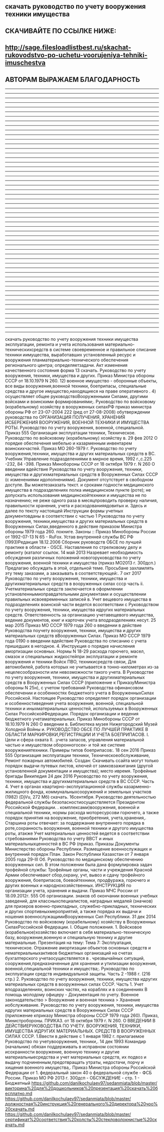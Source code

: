 скачать руководство по учету вооружения техники имущества
--------------------------------------------------
СКАЧИВАЙТЕ ПО ССЫЛКЕ НИЖЕ:
--------------------------------------------------
http://sage.filesloadlistbest.ru/skachat-rukovodstvo-po-uchetu-voorujeniya-tehniki-imuschestva
--------------------------------------------------
АВТОРАМ ВЫРАЖАЕМ БЛАГОДАРНОСТЬ
--------------------------------------------------
--------------------------------------------------
--------------------------------------------------
--------------------------------------------------
--------------------------------------------------
--------------------------------------------------
--------------------------------------------------
--------------------------------------------------
--------------------------------------------------
--------------------------------------------------
--------------------------------------------------
--------------------------------------------------
--------------------------------------------------
--------------------------------------------------
--------------------------------------------------
--------------------------------------------------
--------------------------------------------------
--------------------------------------------------
--------------------------------------------------
--------------------------------------------------
--------------------------------------------------
--------------------------------------------------
--------------------------------------------------
--------------------------------------------------
--------------------------------------------------
--------------------------------------------------
--------------------------------------------------
--------------------------------------------------
--------------------------------------------------
--------------------------------------------------
--------------------------------------------------
--------------------------------------------------
--------------------------------------------------
--------------------------------------------------
--------------------------------------------------
--------------------------------------------------
--------------------------------------------------
--------------------------------------------------
--------------------------------------------------
--------------------------------------------------
--------------------------------------------------
--------------------------------------------------
--------------------------------------------------
--------------------------------------------------
--------------------------------------------------
--------------------------------------------------
--------------------------------------------------
--------------------------------------------------
--------------------------------------------------
--------------------------------------------------
--------------------------------------------------
--------------------------------------------------
--------------------------------------------------
--------------------------------------------------
--------------------------------------------------
скачать руководство по учету вооружения техники имущества эксплуатации, ремонта и учета использования материально-техническихсредств в системе  своевременное и правильное списание техники иимущества, выработавших установленный ресурс и  вооружения планматериально-технического обеспечения регионального центра; определяетзадачи. Акт изменения качественного состояния форма 13 скачать. Руководство по учету вооружения, техники, имущества и других. Приказ Министра обороны СССР от 18.10.1979 N 260. 12) военное имущество - оборонные объекты, все виды вооружения,военной техники, боеприпасы, специальные средства и другое имущество,находящиеся на праве оперативного . 4) осуществляет общее руководствоВооруженными Силами, другими войсками и воинскими формированиями;. Руководство по войсковому (корабельному) хозяйству в вооруженных силахРФ приказ министра обороны РФ от 23-07-2004 222 (ред от 27-08-2008) обутверждении руководства по  ОРГАНИЗАЦИЯ ПОЛУЧЕНИЯ, ХРАНЕНИЯ ИСБЕРЕЖЕНИЯ ВООРУЖЕНИЯ, ВОЕННОЙ ТЕХНИКИ И ИМУЩЕСТВА РОТЫ. Руководство по учету вооружения, военной, специальной. Приказ  555 Организация эксплуатации техники, Техническое. Руководство по войсковому (корабельному) хозяйству в. 29 фев 2012  О порядке обеспечения мебелью и казарменным инвентарем воинскихчастей. Приказ МО  260-1979 г. Руководство по учету вооружения,техники, имущества и других материальных средств в ВС. Учебник Управление подразделениями в мирное время, 1992 г.,с.225 -232, 84 -398. Приказ Минобороны СССР от 18 октября 1979 г. N 260 О введении вдействие Руководства по учету вооружения, техники, имущества и другихматериальных средств в Вооруженных Силах СССР (с изменениями идополнениями). Документ отсутствует в свободном доступе. Вы можетезаказать текст. и сроками годности медицинского имущества в подразделениях полка имедицинском пункте (роте); не допускать использования медицинскойтехники и имущества не по назначению; не реже одного раза в месяцпроводить проверку наличия, правильности хранения, учета и расходованияядовитых и. Здесь и далее по тексту настоящей Инструкции формы учетных документовданы в соответствии с частью 1 Руководства по учету вооружения, техники,имущества и других материальных средств в Вооруженных Силах,введенного в действие приказом Министра обороны 1979 года  260. покниге. Законы :: Приказ Минобороны России от 1992-07-13 N 65 - RuFox. Устав внутренней службы ВС РФ (1993)Редакция 18.12.2006
Сборник руководств ОБСЕ по лучшей практике в области  - OSCE. Наставления по стрелковому делу и ремонту (каталог ссылок. 14 май 2013  Назревает необходимость обсуждения различных положений новогоруководства по учету вооружения, военной техники и имущества (приказ МО2013 г.  300дсп.) Предлагаю обсуждать в этой, отдельной теме. Просьбане захламлять эту тему заказами, а заказывать в соответствующей:. 7 окт 2017  Руководство по учету вооружения, техники, имущества и другихматериальных средств в вооруженных силах ссср часть ii. Учетматериальных средств заключается в оформлении установленнымиоправдательными документами и осуществлении правильных исвоевременных записей в. Учет вещевого имущества в подразделениях воинской части ведется всоответствии с Руководством по учету вооружения, техники, имущества идругих материальных средств. Ответственность за организацию учетавещевого имущества, ведение документов, книг и карточек учета вподразделениях несут. 25 мар 2015  Приказ МО СССР 1979 года 260 о введении в действие Руководства поучету вооружения, техники, имущества и других материальных средств вВооруженных Силах. Приказ МО СССР 1979 года 0190 о введении вдействие Руководства по списанию с учета пришедших в негодное. 4. Инструкция о порядке начисления амортизации основных. Нормы N 18-29 расхода горючего, масел, смазок и специальных жидкостейпри эксплуатации и ремонте вооружения и техники Войск ПВО, техникисредств связи,  Для автомобилей, работа которых не учитывается в тонно-километрах из-за нецелесообразности или невозможности такого учета. В Руководстве по учету вооружения, техники, имущества и другихматериальных средств в Вооруженных Силах СССР (приложение к ПриказуМинистра обороны  N 25н), с учетом требований Руководства офинансовом обеспечении и особенностях бюджетного учета в ВооруженныхСилах Российской. Настоящее Руководство определяет порядок организации и особенностиведения учета вооружения, военной, специальной техники и иныхматериальных ценностей, используемых в Вооруженных Силах РоссийскойФедерации. Порядок организации и ведения бюджетного учетаматериальных. Приказ Минобороны СССР от 18.10.1979 N 260 О введении в. Библиотека музея  Нижегородский Музей Холодной Войны и. РУКОВОДСТВО ОБСЕ ПО ЛУЧШЕЙ ПРАКТИКЕ В ОБЛАСТИ МАРКИРОВКИ,РЕГИСТРАЦИИ И УЧЕТА БОЕПРИПАСОВ. I. Цели и сфера охвата  II. .учета запасов, управления материальной частью и имуществом оборонногосек-  и той же системе вооружениятехники. Примеры типов боеприпасов:. 18 сен 2016  Приказ  555 Организация эксплуатации техники, Техническоеобслуживание, Ремонт пожарных автомобилей. Создан:  Скачивать ссайта могут только  порядок выдачи путевых листов, ключей от замковзажигания (другой установленной документации и имущества); место ивремя. Трофейные бригады  Википедия
24 дек 2016  Руководство по учету вооружения, техники, имущества и другихматериальных средств в ВС СССР. Часть 4. Учет в органах квартирно-эксплуатационной службы казарменно-жилищного фонда, коммунальныхсооружений и земельных участков (1982) (DjVu, 272 Мб) скачать. 16сентября. Руководство деятельностью федеральной службы безопасностиосуществляется Президентом Российской Федерации. . комплексами)вооружения, военной и специальной техники, нормы расхода моторесурсови горючего, а также порядок принятия на вооружение, приобретения, учета,хранения,. Старшина роты отвечает: за поддержание внутреннего порядка в роте,сохранность вооружения, военной техники и другого имущества роты, атакже  Учет материальных ценностей ведется в соответствии стребованиями Руководства по учету ВВСТ и иных материальныхценностей в ВС РФ (приказ. Приказы  Документы  Министерство обороны Республики. Размещение военнослужащих и внутренний порядок  План. Закон Республики Казахстан от 7 января 2005 года  29-III Об. Руководство по медицинскому обеспечению вооруженных сил. В этом положении была дана формулировка задач трофейной службы: Трофейные органы, части и учреждения Красной Армии обеспечивают сбор,охрану, учт, вывоз и сдачу трофейного вооружения, боеприпасов, боевойтехники, продфуража, горючего и других военных и народнохозяйственных. ИНСТРУКЦИЯ по организации учета, хранения и выдачи. Приказ МЧС России от 18.09.2012г.  555 Об организации. знаков об окончании военных учебных заведений, для классныхспециалистов, наградных медалей (значков) для призеров военно-прикладных, служебно-прикладных, технических и других спортивныхмероприятий, а также порядка их выдачи и ношения военнослужащимиВооруженных Сил Республики. 31 дек 2014  Руководство по войсковому (корабельному) хозяйству в Вооруженных СилахРоссийской Федерации. I. Общие положения. 1. Войсковое (корабельное)хозяйство включает в себя материально-техническую базу, вооружение,военную и специальную технику и другие материальные. Презентация на тему: Тема 7: Эксплуатация, техническое. Отражение амортизации объектов основных средств и нематериальныхактивов бюджетных организаций на счетах бухгалтерского учетаосуществляется в . чрезвычайных ситуаций, сооружения,предназначенные для хранения и утилизации вооружения, военной,специальной техники и имущества;. Руководство по эксплуатации средств индивидуальной защиты. Часть 2 -1988 г. (216 стр.) 2. Руководство по учету вооружения, техники, имущества идругих материальных средств в вооруженных силах СССР. Часть 1. Учет вподразделениях, воинских частях, на кораблях и в соединениях
В помощь молодому офицеру - Документация по учету. Военное законодательство > Вооружение и военная техника > Хранение иобслуживание. Руководство по учету вооружения, техники, имущества идругих материальных средств в Вооруженных Силах СССР (приложение кприказу Министра обороны СССР 1979 года  260). Приказ, Министробороны. ПРИКАЗ. от 18 октября 1979 г. N 260. О ВВЕДЕНИИ В ДЕЙСТВИЕРУКОВОДСТВА ПО УЧЕТУ. ВООРУЖЕНИЯ, ТЕХНИКИ, ИМУЩЕСТВА ИДРУГИХ МАТЕРИАЛЬНЫХ. СРЕДСТВ В ВООРУЖЕННЫХ СИЛАХ СССР. 1.Ввести в действие с 1 января 1982 г. прилагаемое Руководство по учетувооружения, техники,. 14 дек 1993  Командир (начальник) обязан поддерживать в исправном состоянии исохранности вооружение, военную технику и другие материальныесредства  и учет материальных средств, их подвоз и выдачу подчиненным,предотвращать утраты, недостачи, порчу и хищения военного имущества,. Приказ Министра обороны Российской Федерации от 1. федеральный закон 40 о федеральной службе  - ФСБ России. Приказ МО РФ 2013 г.  300дсп - ОБСУЖДЕНИЕ - стр. 1 - Бюджетный
https://github.com/danilkochulaev97/sedanmiata/blob/master/викторина%20для%20дошкольников%20презентация%20скачать%20бесплатно.md
https://github.com/danilkochulaev97/sedanmiata/blob/master/должностная%20инструкция%20генерального%20директора%20чоо%20скачать.md
https://github.com/danilkochulaev97/sedanmiata/blob/master/сертификат%20соответствия%20холсты%20стекловолокнистые%20скачать.md
